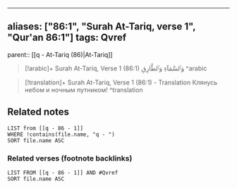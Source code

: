 
---
aliases: ["86:1", "Surah At-Tariq, verse 1", "Qur'an 86:1"]
tags: Qvref
---

parent:: [[q - At-Tariq (86)|At-Tariq]]

> [!arabic]+ Surah At-Tariq, Verse 1 (86:1)
> <span class="quran-arabic"> وَٱلسَّمَآءِ وَٱلطَّارِقِ</span>
^arabic

> [!translation]+ Surah At-Tariq, Verse 1 (86:1) - Translation
> Клянусь небом и ночным путником!
^translation



## Related notes
```dataview
LIST from [[q - 86 - 1]]
WHERE !contains(file.name, "q - ")
SORT file.name ASC
```

### Related verses (footnote backlinks)
```dataview
LIST FROM [[q - 86 - 1]] AND #Qvref
SORT file.name ASC
```

